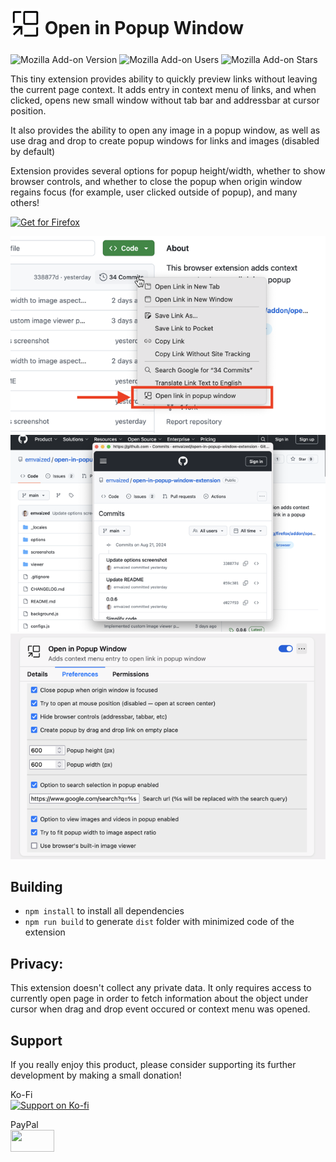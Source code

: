 # <sub><img src="./icon.png" height="48" width="48"></sub> Open in Popup Window

![Mozilla Add-on Version](https://img.shields.io/amo/v/open-in-popup-window)
![Mozilla Add-on Users](https://img.shields.io/amo/users/open-in-popup-window)
![Mozilla Add-on Stars](https://img.shields.io/amo/stars/open-in-popup-window)

This tiny extension provides ability to quickly preview links without leaving the current page context. It adds entry in context menu of links, and when clicked, opens new small window without tab bar and addressbar at cursor position. 

It also provides the ability to open any image in a popup window, as well as use drag and drop to create popup windows for links and images (disabled by default)

Extension provides several options for popup height/width, whether to show browser controls, and whether to close the popup when origin window regains focus (for example, user clicked outside of popup), and many others! 

<a href="https://addons.mozilla.org/firefox/addon/open-in-popup-window/"><img src="https://user-images.githubusercontent.com/585534/107280546-7b9b2a00-6a26-11eb-8f9f-f95932f4bfec.png" alt="Get for Firefox"></a>

<img src="./screenshots/context-menu.png">

<img src="./screenshots/open-in-popup-screenshot.png">

<img src="./screenshots/options-screenshot.png">


## Building
- `npm install` to install all dependencies
- `npm run build` to generate `dist` folder with minimized code of the extension


## Privacy:
This extension doesn't collect any private data. It only requires access to currently open page in order to fetch information about the object under cursor when drag and drop event occured or context menu was opened.


## Support
If you really enjoy this product, please consider supporting its further development by making a small donation! 

Ko-Fi <br>
<a href="https://ko-fi.com/emvaized"><img src="https://user-images.githubusercontent.com/7586345/125668092-55af2a45-aa7d-4795-93ed-de0a9a2828c5.png" alt="Support on Ko-fi" height="35"></a>   

PayPal <br>
<a href="https://www.paypal.com/donate/?business=2KDNGXNUVZW7N&no_recurring=0&currency_code=USD"><img src="https://www.paypalobjects.com/en_US/DK/i/btn/btn_donateCC_LG.gif" height="35" width="70"/></a> 